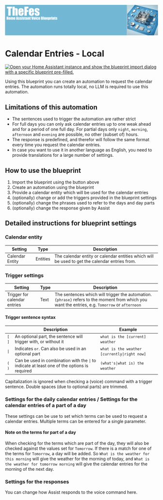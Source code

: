 ![Image](https://github.com/TheFes/ha-blueprints/blob/main/images/header.png?raw=true)

# Calendar Entries - Local

[![Open your Home Assistant instance and show the blueprint import dialog with a specific blueprint pre-filled.](https://my.home-assistant.io/badges/blueprint_import.svg)](https://my.home-assistant.io/redirect/blueprint_import/?blueprint_url=https%3A%2F%2Fgithub.com%2FTheFes%2Fha-blueprints%2Fblob%2Fmain%2Fcalendar%2F1_voice_calendar_entries_local.yaml)

Using this blueprint you can create an automation to request the calendar entries. The automation runs totally local, no LLM is required to use this automation.

## Limitations of this automation

* The sentences used to trigger the automation are rather strict
* For full days you can only ask calendar entries up to one weak ahead and for a period of one full day. For partial days only `night`, `morning`, `afternoon` and `evening` are possible, no other (subset of) hours.
* The response is predefined, and therefor will follow the same format every time you request the calendar entries. 
* In case you want to use it in another language as English, you need to provide translations for a large number of settings.

## How to use the blueprint

1. Import the blueprint using the button above
2. Create an automation using the blueprint
3. Provide a calendar entity which will be used for the calendar entries
4. (optionally) change or add the triggers provided in the blueprint settings
5. (optionally) change the phrases used to refer to the days and day parts
6. (optionally) change the response given by Assist

## Detailed instructions for blueprint settings

### Calendar entity

|Setting|Type|Description|
|---|---|---|
|Calendar Entity|Entities|The calendar entity or calendar entities which will be used to get the calendar entries from.|

### Trigger settings

|Setting|Type|Description|
|---|---|---|
|Trigger for calendar entries|Text|The sentences which will trigger the automation. `{phrase}` refers to the moment from which you want the entries, e.g. `Tomorrow` or `afternoon`|

#### Trigger sentence syntax

||Description|Example
|---|---|---|
|`[` `]`|An optional part, the sentence will trigger with, or without it|`what is the [current] weather`|
|`\|`|Indicates `or`. Can also be used in an optional part|`what is the weather [currently\|right now]`|
|`(` `)`|Can be used in combination with the `\|` to indicate at least one of the options is required|`(what's\|what is) the weather`|

Capitalization is ignored when checking a (voice) command with a trigger sentence. Double spaces (due to optional parts) are trimmed.

### Settings for the daily calendar entries / Settings for the calendar entries of a part of a day

These settings can be use to set which terms can be used to request a calendar entries. Multiple terms can be entered for a single parameter.

#### Note on the terms for part of a day

When checking for the terms which are part of the day, they will also be checked against the values set for `Tomorrow`. If there is a match for one of the terms for `Tomorrow`, a day will be added.
So `What is the weather for this morning` will give the weather for the morning of today, and `What is the weather for tomorrow morning` will give the calendar entries for the morning of the next day.

### Settings for the responses

You can change how Assist responds to the voice command here.
